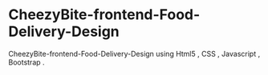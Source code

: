 # CheezyBite-frontend-Food-Delivery-Design
CheezyBite-frontend-Food-Delivery-Design using Html5 , CSS , Javascript , Bootstrap .
